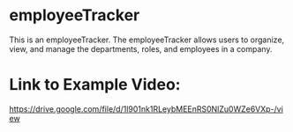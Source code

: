 # employeeTracker
This is an employeeTracker. The employeeTracker allows users to organize, view, and manage the departments, roles, and employees in a company.

# Link to Example Video:

https://drive.google.com/file/d/1l901nk1RLeybMEEnRS0NlZu0WZe6VXp-/view